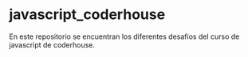 # javascript_coderhouse
En este repositorio se encuentran los diferentes desafios del curso de javascript de coderhouse.
